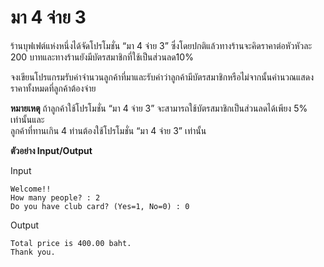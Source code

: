 # มา 4 จ่าย 3

ร้านบุฟเฟต์แห่งหนึ่งได้จัดโปรโมชั่น “มา 4 จ่าย 3” ซึ่งโดยปกติแล้วทางร้านจะคิดราคาต่อหัวหัวละ 200 บาทและทางร้านยังมีบัตรสมาชิกที่ใช้เป็นส่วนลด10%

จงเขียนโปรแกรมรับค่าจำนวนลูกค้าที่มาและรับค่าว่าลูกค้ามีบัตรสมาชิกหรือไม่จากนั้นคำนวณแสดงราคาทั้งหมดที่ลูกค้าต้องจ่าย

**หมายเหตุ** ถ้าลูกค้าใช้โปรโมชั่น “มา 4 จ่าย 3” จะสามารถใช้บัตรสมาชิกเป็นส่วนลดได้เพียง 5% เท่านั้นและ  
ลูกค้าที่ทานเกิน 4 ท่านต้องใช้โปรโมชั่น “มา 4 จ่าย 3” เท่านั้น

**ตัวอย่าง Input/Output**

Input

    Welcome!!
    How many people? : 2
    Do you have club card? (Yes=1, No=0) : 0

Output

    Total price is 400.00 baht.
    Thank you.

